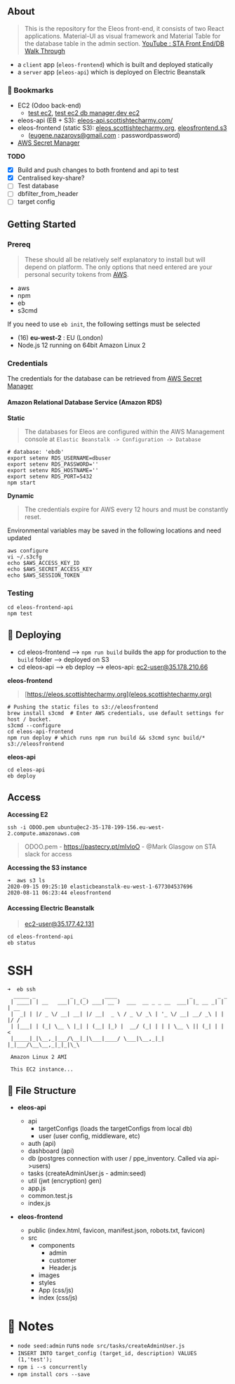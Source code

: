 ## About

> This is the repository for the Eleos front-end, it consists of two React applications. Material-UI as visual framework and Material Table for the database table in the admin section. [YouTube : STA Front End/DB Walk Through](https://www.youtube.com/watch?v=6pwdsKymUD4&feature=youtu.be)

* a `client` app (`eleos-frontend`) which is built and deployed statically
* a `server` app (`eleos-api`) which is deployed on Electric Beanstalk

### 📌 Bookmarks
* EC2 (Odoo back-end)
  * [test ec2](http://ec2-3-10-212-243.eu-west-2.compute.amazonaws.com/), [test ec2 db manager](http://ec2-3-10-212-243.eu-west-2.compute.amazonaws.com/web/database/manager),[dev ec2](http://ec2-35-178-199-156.eu-west-2.compute.amazonaws.com/)
* eleos-api (EB + S3): [eleos-api.scottishtecharmy.com/](eleos-api.eba-rfdhwwp4.eu-west-2.elasticbeanstalk.com) 
* eleos-frontend (static S3): [eleos.scottishtecharmy.org](eleos.scottishtecharmy.org), [eleosfrontend.s3](eleosfrontend.s3-website.eu-north-1.amazonaws.com/) 
  * (eugene.nazarovs@gmail.com : passwordpassword)  
* [AWS Secret Manager](https://eu-west-2.console.aws.amazon.com/secretsmanager/home?region=eu-west-2#/listSecrets)


**TODO**
- [x] Build and push changes to both frontend and api to test
- [x] Centralised key-share?
- [ ] Test database
- [ ] dbfilter_from_header
- [ ] target config

## Getting Started

### Prereq
>These should all be relatively self explanatory to install but will depend on platform. The only options that need entered are your personal security tokens from [AWS](https://scottishtecharmy.awsapps.com/start/).

* aws
* npm
* eb
* s3cmd

If you need to use `eb init`, the following settings must be selected
- (16) **eu-west-2** : EU (London)
- Node.js 12 running on 64bit Amazon Linux 2

### Credentials

The credentials for the database can be retrieved from [AWS Secret Manager](https://eu-west-2.console.aws.amazon.com/secretsmanager/home?region=eu-west-2#/listSecrets)


#### Amazon Relational Database Service (Amazon RDS)
**Static**

> The databases for Eleos are configured within the AWS Management console at `Elastic Beanstalk -> Configuration -> Database`

```
# database: 'ebdb'
export setenv RDS_USERNAME=dbuser
export setenv RDS_PASSWORD='' 
export setenv RDS_HOSTNAME=''
export setenv RDS_PORT=5432
npm start
```

**Dynamic**
> The credentials expire for AWS every 12 hours and must be constantly reset. 

Environmental variables may be saved in the following locations and need updated
```
aws configure
vi ~/.s3cfg
echo $AWS_ACCESS_KEY_ID 
echo $AWS_SECRET_ACCESS_KEY 
echo $AWS_SESSION_TOKEN
```

### Testing
```
cd eleos-frontend-api
npm test
```

## 🚀 Deploying
- cd eleos-frontend --> `npm run build` builds the app for production to the `build` folder --> deployed on S3
- cd eleos-api --> eb deploy --> eleos-api: ec2-user@35.178.210.66

**eleos-frontend**
>[https://eleos.scottishtecharmy.org](eleos.scottishtecharmy.org)

```
# Pushing the static files to s3://eleosfrontend
brew install s3cmd  # Enter AWS credentials, use default settings for host / bucket.
s3cmd --configure
cd eleos-api-frontend
npm run deploy # which runs npm run build && s3cmd sync build/* s3://eleosfrontend
```

**eleos-api**
```
cd eleos-api
eb deploy
```

## Access

**Accessing E2**

```
ssh -i ODOO.pem ubuntu@ec2-35-178-199-156.eu-west-2.compute.amazonaws.com
```
>ODOO.pem - https://pastecry.pt/mIvloO - @Mark Glasgow on STA slack for access

**Accessing the S3 instance**
```
➜  aws s3 ls
2020-09-15 09:25:10 elasticbeanstalk-eu-west-1-677304537696
2020-08-11 06:23:44 eleosfrontend
```

#### Accessing Electric Beanstalk
> ec2-user@35.177.42.131

```
cd eleos-frontend-api
eb status
```

# SSH

```
➜  eb ssh
  _____ _           _   _      ____                       _        _ _
 | ____| | __   ___| |_(_) ___| __ )  ___  __ _ _ __  ___| |_ __ _| | | __
 |  _| | |/ _ \/ __| __| |/ __|  _ \ / _ \/ _\ | '_ \/ __| __/ _\ | | |/ /
 | |___| | (_| \__ \ |_| | (__| |_) |  __/ (_| | | | \__ \ || (_| | |   <
 |_____|_|\__,_|___/\__|_|\___|____/ \___|\__,_|_| |_|___/\__\__,_|_|_|\_\

 Amazon Linux 2 AMI

 This EC2 instance...
```

## :open_file_folder: File Structure

- **eleos-api**
    - api
        - targetConfigs (loads the targetConfigs from local db)
        - user (user config, middleware, etc)
    - auth (api)
    - dashboard (api)
    - db (postgres connection with user / ppe_inventory. Called via api->users)
    - tasks (createAdminUser.js - admin:seed)
    - util (jwt (encryption) gen)
    - app.js
    - common.test.js
    - index.js

- **eleos-frontend**
    - public (index.html, favicon, manifest.json, robots.txt, favicon)
    - src 
        - components
            - admin
            - customer
            - Header.js
        - images
        - styles
        - App (css/js)
        - index (css/js)


# 📝 Notes

* `node seed:admin` runs `node src/tasks/createAdminUser.js`
* `INSERT INTO target_config (target_id, description) VALUES (1,'test');`
* `npm i --s concurrently`
* `npm install cors --save`

